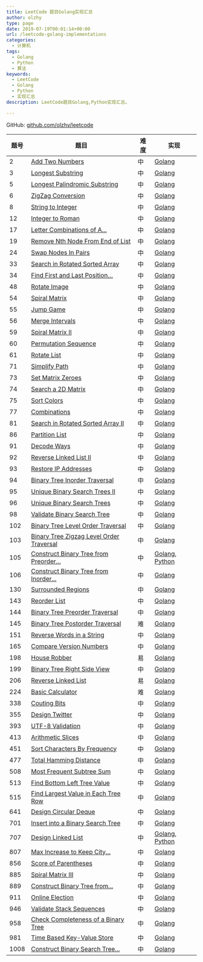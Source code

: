 ```yaml
---
title: LeetCode 题目Golang实现汇总
author: olzhy
type: page
date: 2019-07-19T00:01:14+00:00
url: /leetcode-golang-implementations
categories:
  - 计算机
tags:
  - Golang
  - Python
  - 算法
keywords:
  - LeetCode
  - Golang
  - Python
  - 实现汇总
description: LeetCode题目Golang,Python实现汇总。

---
```

GitHub: [github.com/olzhy/leetcode](https://github.com/olzhy/leetcode)

|题号|题目|难度|实现|
|--- |--- |--- |--- |
|2|[Add Two Numbers](https://leetcode.com/problems/add-two-numbers/)|中|[Golang](/posts/leetcode-add-two-numbers.html)|
|3|[Longest Substring](https://leetcode.com/problems/longest-substring-without-repeating-characters/)|中|[Golang](/posts/leetcode-longest-substring-without-repeating-characters.html)|
|5|[Longest Palindromic Substring](https://leetcode.com/problems/longest-palindromic-substring/)|中|[Golang](/posts/leetcode-longest-palindromic-substring.html)|
|6|[ZigZag Conversion](https://leetcode.com/problems/zigzag-conversion/)|中|[Golang](/posts/leetcode-zigzag-conversion.html)|
|8|[String to Integer](https://leetcode.com/problems/string-to-integer-atoi/)|中|[Golang](/posts/leetcode-string-to-integer.html)|
|12|[Integer to Roman](https://leetcode.com/problems/integer-to-roman/)|中|[Golang](/posts/leetcode-integer-to-roman.html)|
|17|[Letter Combinations of A...](https://leetcode.com/problems/letter-combinations-of-a-phone-number/)|中|[Golang](/posts/leetcode-letter-combinations-of-a-phone-number.html)|
|19|[Remove Nth Node From End of List](https://leetcode.com/problems/remove-nth-node-from-end-of-list/)|中|[Golang](/posts/leetcode-remove-nth-node-from-end-of-list.html)|
|24|[Swap Nodes In Pairs](https://leetcode.com/problems/swap-nodes-in-pairs/)|中|[Golang](/posts/leetcode-swap-nodes-in-pairs.html)|
|33|[Search in Rotated Sorted Array](https://leetcode.com/problems/search-in-rotated-sorted-array/)|中|[Golang](/posts/leetcode-search-in-rotated-sorted-array.html)|
|34|[Find First and Last Position…](https://leetcode.com/problems/find-first-and-last-position-of-element-in-sorted-array/)|中|[Golang](/posts/leetcode-find-first-and-last-position-of-element-in-sorte-array.html)|
|48|[Rotate Image](https://leetcode.com/problems/rotate-image/)|中|[Golang](/posts/leetcode-rotate-image.html)|
|54|[Spiral Matrix](https://leetcode.com/problems/spiral-matrix/)|中|[Golang](/posts/leetcode-spiral-matrix.html)|
|55|[Jump Game](https://leetcode.com/problems/jump-game/)|中|[Golang](/posts/leetcode-jump-game.html)|
|56|[Merge Intervals](https://leetcode.com/problems/merge-intervals/)|中|[Golang](/posts/leetcode-merge-intervals.html)|
|59|[Spiral Matrix II](https://leetcode.com/problems/spiral-matrix-ii/)|中|[Golang](/posts/leetcode-spiral-matrix-ii.html)|
|60|[Permutation Sequence](https://leetcode.com/problems/permutation-sequence/)|中|[Golang](/posts/leetcode-permutation-sequence.html)|
|61|[Rotate List](https://leetcode.com/problems/rotate-list/)|中|[Golang](/posts/leetcode-rotate-list.html)|
|71|[Simplify Path](https://leetcode.com/problems/simplify-path/)|中|[Golang](/posts/leetcode-simplify-path.html)|
|73|[Set Matrix Zeroes](https://leetcode.com/problems/set-matrix-zeroes/)|中|[Golang](/posts/leetcode-set-matrix-zeroes.html)|
|74|[Search a 2D Matrix](https://leetcode.com/problems/search-a-2d-matrix/)|中|[Golang](/posts/leetcode-search-a-2d-matrix.html)|
|75|[Sort Colors](https://leetcode.com/problems/sort-colors/)|中|[Golang](/posts/leetcode-sort-colors.html)|
|77|[Combinations](https://leetcode.com/problems/combinations/)|中|[Golang](/posts/leetcode-combinations.html)|
|81|[Search in Rotated Sorted Array II](https://leetcode.com/problems/search-in-rotated-sorted-array-ii/)|中|[Golang](/posts/search-in-rotated-sorted-array-ii.html)|
|86|[Partition List](https://leetcode.com/problems/partition-list/)|中|[Golang](/posts/leetcode-partition-list.html)|
|91|[Decode Ways](https://leetcode.com/problems/decode-ways/)|中|[Golang](/posts/leetcode-decode-ways.html)|
|92|[Reverse Linked List II](https://leetcode.com/problems/reverse-linked-list-ii/)|中|[Golang](/posts/leetcode-reverse-linked-list-ii.html)|
|93|[Restore IP Addresses](https://leetcode.com/problems/restore-ip-addresses/)|中|[Golang](/posts/leetcode-restore-ip-addresses.html)|
|94|[Binary Tree Inorder Traversal](https://leetcode.com/problems/binary-tree-inorder-traversal/)|中|[Golang](/posts/leetcode-binary-tree-inorder-traversal.html)|
|95|[Unique Binary Search Trees II](https://leetcode.com/problems/unique-binary-search-trees-ii/)|中|[Golang](/posts/leetcode-unique-binary-search-trees-ii.html)|
|96|[Unique Binary Search Trees](https://leetcode.com/problems/unique-binary-search-trees/)|中|[Golang](/posts/leetcode-unique-binary-search-trees.html)|
|98|[Validate Binary Search Tree](https://leetcode.com/problems/validate-binary-search-tree/)|中|[Golang](/posts/leetcode-validate-binary-search-tree.html)|
|102|[Binary Tree Level Order Traversal](https://leetcode.com/problems/binary-tree-level-order-traversal/)|中|[Golang](/posts/leetcode-binary-tree-level-order-traversal.html)|
|103|[Binary Tree Zigzag Level Order Traversal](https://leetcode.com/problems/binary-tree-zigzag-level-order-traversal/)|中|[Golang](/posts/leetcode-binary-tree-zigzag-level-order-traversal.html)|
|105|[Construct Binary Tree from Preorder...](https://leetcode.com/problems/construct-binary-tree-from-preorder-and-inorder-traversal/)|中|[Golang, Python](/posts/leetcode-construct-binary-tree-from-preorder-and-inorder-traversal.html)|
|106|[Construct Binary Tree from Inorder...](https://leetcode.com/problems/construct-binary-tree-from-inorder-and-postorder-traversal/)|中|[Golang](/posts/leetcode-construct-binary-tree-from-inorder-ad-postorder-traversal.html)|
|130|[Surrounded Regions](https://leetcode.com/problems/surrounded-regions/)|中|[Golang](/posts/leetcode-surrounded-regions.html)|
|143|[Reorder List](https://leetcode.com/problems/reorder-list/)|中|[Golang](/posts/leetcode-reorder-linked-list.html)|
|144|[Binary Tree Preorder Traversal](https://leetcode.com/problems/binary-tree-preorder-traversal/)|中|[Golang](/posts/leetcode-binary-tree-preorder-traversal.html)|
|145|[Binary Tree Postorder Traversal](https://leetcode.com/problems/binary-tree-postorder-traversal/)|难|[Golang](/posts/leetcode-binary-tree-postorder-traversal.html)|
|151|[Reverse Words in a String](https://leetcode.com/problems/reverse-words-in-a-string/)|中|[Golang](/posts/leetcode-reverse-words-in-a-string.html)|
|165|[Compare Version Numbers](https://leetcode.com/problems/compare-version-numbers/)|中|[Golang](/posts/leetcode-compare-version-numbers.html)|
|198|[House Robber](https://leetcode.com/problems/house-robber/)|易|[Golang](/posts/leetcode-house-robber.html)|
|199|[Binary Tree Right Side View](https://leetcode.com/problems/binary-tree-right-side-view/)|中|[Golang](/posts/leetcode-binary-tree-right-side-view.html)|
|206|[Reverse Linked List](https://leetcode.com/problems/reverse-linked-list/)|易|[Golang](/posts/leetcode-reverse-linked-list.html)|
|224|[Basic Calculator](https://leetcode.com/problems/basic-calculator/)|难|[Golang](/posts/leetcode-basic-calculator.html)|
|338|[Couting Bits](https://leetcode.com/problems/counting-bits/)|中|[Golang](/posts/leetcode-counting-binary-bits.html)|
|355|[Design Twitter](https://leetcode.com/problems/design-twitter/)|中|[Golang](/posts/leetcode-design-twitter.html)|
|393|[UTF-8 Validation](https://leetcode.com/problems/utf-8-validation/)|中|[Golang](/posts/leetcode-utf8-validation.html)|
|413|[Arithmetic Slices](https://leetcode.com/problems/arithmetic-slices/)|中|[Golang](/posts/leetcode-arithmetic-slices.html)|
|451|[Sort Characters By Frequency](https://leetcode.com/problems/sort-characters-by-frequency/)|中|[Golang](/posts/leetcode-sort-characters-by-frequency.html)|
|477|[Total Hamming Distance](https://leetcode.com/problems/total-hamming-distance/)|中|[Golang](/posts/leetcode-total-hamming-distance.html)|
|508|[Most Frequent Subtree Sum](https://leetcode.com/problems/most-frequent-subtree-sum/)|中|[Golang](/posts/leetcode-most-frequent-subtree-sum.html)|
|513|[Find Bottom Left Tree Value](https://leetcode.com/problems/find-bottom-left-tree-value/)|中|[Golang](/posts/leetcode-find-bottom-left-tree-value.html)|
|515|[Find Largest Value in Each Tree Row](https://leetcode.com/problems/find-largest-value-in-each-tree-row/)|中|[Golang](/posts/leetcode-find-largest-value-in-each-tree-row.html)|
|641|[Design Circular Deque](https://leetcode.com/problems/design-circular-deque/)|中|[Golang](/posts/leetcode-design-circular-deque.html)|
|701|[Insert into a Binary Search Tree](https://leetcode.com/problems/insert-into-a-binary-search-tree/)|中|[Golang](/posts/leetcode-insert-into-a-binary-search-tree.html)|
|707|[Design Linked List](https://leetcode.com/problems/design-linked-list/)|中|[Golang, Python](/posts/leetcode-design-linked-list.html)|
|807|[Max Increase to Keep City...](https://leetcode.com/problems/max-increase-to-keep-city-skyline/)|中|[Golang](/posts/leetcode-max-increase-to-keep-city-skyline.html)|
|856|[Score of Parentheses](https://leetcode.com/problems/score-of-parentheses/)|中|[Golang](/posts/leetcode-score-of-parentheses.html)|
|885|[Spiral Matrix III](https://leetcode.com/problems/spiral-matrix-iii/)|中|[Golang](/posts/leetcode-spiral-matrix-iii.html)|
|889|[Construct Binary Tree from...](https://leetcode.com/problems/construct-binary-tree-from-preorder-and-postorder-traversal/)|中|[Golang](/posts/leetcode-construct-binary-tree-from-preorder-and-posorder-traversal.html)|
|911|[Online Election](https://leetcode.com/problems/online-election/)|中|[Golang](/posts/leetcode-online-election.html)|
|946|[Validate Stack Sequences](https://leetcode.com/problems/validate-stack-sequences/)|中|[Golang](/posts/leetcode-validate-stack-sequences.html)|
|958|[Check Completeness of a Binary Tree](https://leetcode.com/problems/check-completeness-of-a-binary-tree/)|中|[Golang](/posts/leetcode-check-completeness-of-a-binary-tree.html)|
|981|[Time Based Key-Value Store](https://leetcode.com/problems/time-based-key-value-store/)|中|[Golang](/posts/leetcode-time-based-key-value-store.html)|
|1008|[Construct Binary Search Tree...](https://leetcode.com/problems/construct-binary-search-tree-from-preorder-traversal/)|中|[Golang](/posts/leetcode-construct-binary-search-tree-from-preorder-traversal.html)|
